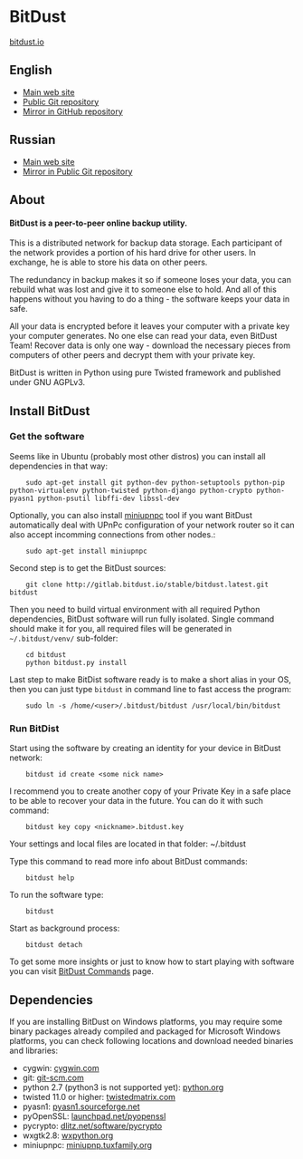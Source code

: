# BitDust
[bitdust.io](http://bitdust.io)


## English
* [Main web site](http://bitdust.io/toc.html)
* [Public Git repository](http://gitlab.bitdust.io/devel/bitdust.docs.english/blob/master/README.md)
* [Mirror in GitHub repository](http://gitlab.bitdust.io/devel/bitdust.docs.english/blob/master/README.md)


## Russian

* [Main web site](http://ru.bitdust.io/toc.html)
* [Mirror in Public Git repository](http://gitlab.bitdust.io/devel/bitdust.docs/blob/master/README.md)



## About

#### BitDust is a peer-to-peer online backup utility.

This is a distributed network for backup data storage. Each participant of the network provides a portion of his hard drive for other users. In exchange, he is able to store his data on other peers.

The redundancy in backup makes it so if someone loses your data, you can rebuild what was lost and give it to someone else to hold. And all of this happens without you having to do a thing - the software keeps your data in safe.

All your data is encrypted before it leaves your computer with a private key your computer generates. No one else can read your data, even BitDust Team! Recover data is only one way - download the necessary pieces from computers of other peers and decrypt them with your private key.

BitDust is written in Python using pure Twisted framework and published under GNU AGPLv3.



## Install BitDust


### Get the software

Seems like in Ubuntu (probably most other distros) you can install all dependencies in that way:

        sudo apt-get install git python-dev python-setuptools python-pip python-virtualenv python-twisted python-django python-crypto python-pyasn1 python-psutil libffi-dev libssl-dev


Optionally, you can also install [miniupnpc](http://miniupnp.tuxfamily.org/) tool if you want BitDust automatically deal with UPnPc configuration of your network router so it can also accept incomming connections from other nodes.:

        sudo apt-get install miniupnpc


Second step is to get the BitDust sources:

        git clone http://gitlab.bitdust.io/stable/bitdust.latest.git bitdust


Then you need to build virtual environment with all required Python dependencies, BitDust software will run fully isolated.
Single command should make it for you, all required files will be generated in `~/.bitdust/venv/` sub-folder:

        cd bitdust
        python bitdust.py install


Last step to make BitDist software ready is to make a short alias in your OS, then you can just type `bitdust` in command line to fast access the program:
        
        sudo ln -s /home/<user>/.bitdust/bitdust /usr/local/bin/bitdust
        


### Run BitDist

Start using the software by creating an identity for your device in BitDust network:
       
        bitdust id create <some nick name>
       

I recommend you to create another copy of your Private Key in a safe place to be able to recover your data in the future. You can do it with such command:

        bitdust key copy <nickname>.bitdust.key


Your settings and local files are located in that folder: ~/.bitdust

Type this command to read more info about BitDust commands:

        bitdust help


To run the software type:

        bitdust
        

Start as background process:

        bitdust detach


To get some more insights or just to know how to start playing with software
you can visit [BitDust Commands](https://bitdust.io/commands.html) page. 


## Dependencies

If you are installing BitDust on Windows platforms, you may require some binary packages already compiled and packaged for Microsoft Windows platforms, you can check following locations and download needed binaries and libraries:

* cygwin: [cygwin.com](https://cygwin.com/install.html)
* git: [git-scm.com](https://git-scm.com/download/win)
* python 2.7 (python3 is not supported yet): [python.org](http://python.org/download/releases)
* twisted 11.0 or higher: [twistedmatrix.com](http://twistedmatrix.com)
* pyasn1: [pyasn1.sourceforge.net](http://pyasn1.sourceforge.net)
* pyOpenSSL: [launchpad.net/pyopenssl](https://launchpad.net/pyopenssl)
* pycrypto: [dlitz.net/software/pycrypto](https://www.dlitz.net/software/pycrypto/)
* wxgtk2.8: [wxpython.org](http://wiki.wxpython.org/InstallingOnUbuntuOrDebian)
* miniupnpc: [miniupnp.tuxfamily.org](http://miniupnp.tuxfamily.org/)

